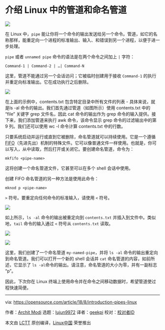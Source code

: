 介绍 Linux 中的管道和命名管道
======

![](https://opensource.com/sites/default/files/styles/image-full-size/public/lead-images/LAW-Internet_construction_9401467_520x292_0512_dc.png?itok=RPkPPtDe)

在 Linux 中，`pipe` 能让你将一个命令的输出发送给另一个命令。管道，如它的名称那样，能重定向一个进程的标准输出、输入、和错误到另一个进程，以便于进一步处理。

`pipe` 或者 `unnamed pipe` 命令的语法是在两个命令之间加上 `|` 字符：


`Command-1 | Command-2 | …| Command-N`

这里，管道不能通过另一个会话访问；它被临时创建用于接收 `Command-1` 的执行并重定向标准输出。它在成功执行之后删除。  

![](https://opensource.com/sites/default/files/uploads/pipe.png)

在上面的示例中，contents.txt 包含特定目录中所有文件的列表 - 具体来说，就 是ls -al 命令的输出。我们首先通过管道（如图所示）使用 contents.txt 中的 “file” 关键字 grep 文件名，因此 cat 命令的输出作为 grep 命令的输入提供。接下来，我们添加管道来执行 awk 命令，该命令显示 grep 命令的过滤输出中的第 9 列。我们还可以使用 wc -l 命令计算 contents.txt 中的行数。

只要系统启动并运行或直到它被删除，命名管道就可以持续使用。它是一个遵循 [FIFO][1]（先进先出）机制的特殊文件。它可以像普通文件一样使用。也就是，你可以写入，从中读取，然后打开或关闭它。要创建命名管道，命令为：

```
mkfifo <pipe-name>

```

这将创建一个命名管道文件，它甚至可以在多个 shell 会话中使用。

创建 FIFO 命名管道的另一种方法是使用此命令：
```
mknod p <pipe-name>

```

 `>` 符号。要重定向任何命令的标准输入，请使用 `<` 符号。

![](https://opensource.com/sites/default/files/uploads/redirection.png)

如上所示，`ls -al` 命令的输出被重定向到 `contents.txt` 并插入到文件中。类似地，`tail` 命令的输入通过 `<` 符号从 `contents.txt` 读取。

![](https://opensource.com/sites/default/files/uploads/create-named-pipe.png)

![](https://opensource.com/sites/default/files/uploads/verify-output.png)

这里，我们创建了一个命名管道 `my-named-pipe`，并将 `ls -al` 命令的输出重定向到命名管道。我们可以打开一个新的 shell 会话并 `cat` 命名管道的内容，如前所述，它显示了 `ls -al`命令的输出。请注意，命名管道的大小为零，并有一副标志 “p”。

因此，下次你在 Linux 终端上使用命令并在命令之间移动数据时，希望管道使过程快速简便。

--------------------------------------------------------------------------------

via: https://opensource.com/article/18/8/introduction-pipes-linux

作者：[Archit Modi][a]
选题：[lujun9972](https://github.com/lujun9972)
译者：[geekpi](https://github.com/geekpi)
校对：[校对者ID](https://github.com/校对者ID)

本文由 [LCTT](https://github.com/LCTT/TranslateProject) 原创编译，[Linux中国](https://linux.cn/) 荣誉推出

[a]:https://opensource.com/users/architmodi
[1]:https://en.wikipedia.org/wiki/FIFO_(computing_and_electronics)
